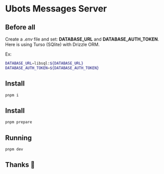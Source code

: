 # Ubots Messages Server

## Before all

Create a *.env* file and set: **DATABASE_URL** and **DATABASE_AUTH_TOKEN**. Here is using Turso (SQlite) with Drizzle ORM.

Ex:
```bash
DATABASE_URL=libsql:${DATABASE_URL}
DATABASE_AUTH_TOKEN=${DATABASE_AUTH_TOKEN}
```
 
## Install

```bash
pnpm i
```

## Install

```bash
pnpm prepare
```

## Running

```bash
pnpm dev
```

## Thanks 🐹
